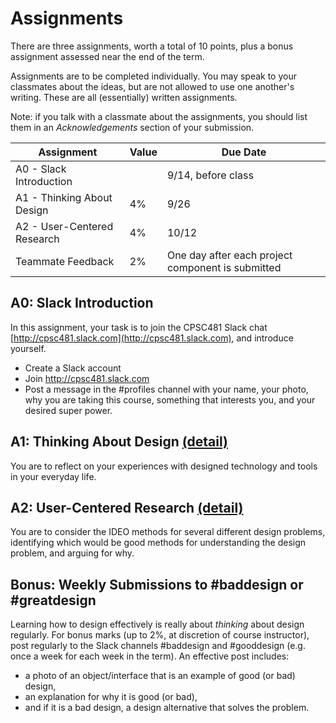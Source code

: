 # Assignments

There are three assignments, worth a total of 10 points, plus a bonus assignment assessed near the end of the term.

Assignments are to be completed individually. You may speak to your classmates about the ideas, but are not allowed to use one another's writing. These are all (essentially) written assignments. 

Note: if you talk with a classmate about the assignments, you should list them in an *Acknowledgements* section of your submission.

| Assignment | Value | Due Date |
| ---------- | ----- | -------- |
| A0 - Slack Introduction | | 9/14, before class |
| A1 - Thinking About Design | 4% | 9/26 |
| A2 - User-Centered Research | 4% | 10/12 |
| Teammate Feedback | 2% | One day after each project component is submitted | 

## A0: Slack Introduction

In this assignment, your task is to join the CPSC481 Slack chat [http://cpsc481.slack.com](http://cpsc481.slack.com), and introduce yourself.

* Create a Slack account
* Join http://cpsc481.slack.com
* Post a message in the #profiles channel with your name, your photo, why you are taking this course, something that interests you, and your desired super power.

## A1: Thinking About Design [(detail)](a1.md)

You are to reflect on your experiences with designed technology and tools in your everyday life.

## A2: User-Centered Research [(detail)](a2.md)

You are to consider the IDEO methods for several different design problems, identifying which would be good methods for understanding the design problem, and arguing for why.

## Bonus: Weekly Submissions to #baddesign or #greatdesign

Learning how to design effectively is really about *thinking* about design regularly. For bonus marks (up to 2%, at discretion of course instructor), post regularly to the Slack channels #baddesign and #gooddesign (e.g. once a week for each week in the term). An effective post includes:

* a photo of an object/interface that is an example of good (or bad) design,
* an explanation for why it is good (or bad), 
* and if it is a bad design, a design alternative that solves the problem.



